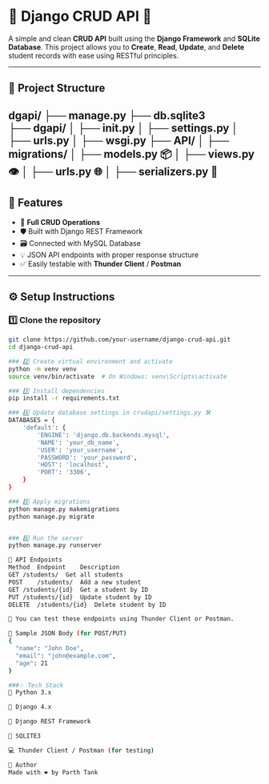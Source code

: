# 🐍 Django CRUD API 🚀

A simple and clean **CRUD API** built using the **Django Framework** and **SQLite Database**. This project allows you to **Create**, **Read**, **Update**, and **Delete** student records with ease using RESTful principles.

---

## 📁 Project Structure

dgapi/
├── manage.py
├── db.sqlite3  
├── dgapi/
│ ├── init.py
│ ├── settings.py
│ ├── urls.py
│ ├── wsgi.py
├── API/
│ ├── migrations/
│ ├── models.py 📦
│ ├── views.py 👁️
│ ├── urls.py 🌐
│ ├── serializers.py 🧰
---

## 🧩 Features

- 🔁 **Full CRUD Operations**
- 🛡️ Built with Django REST Framework
- 🗃️ Connected with MySQL Database
- 💡 JSON API endpoints with proper response structure
- ✅ Easily testable with **Thunder Client** / **Postman**

---

## ⚙️ Setup Instructions

### 1️⃣ Clone the repository
```bash
git clone https://github.com/your-username/django-crud-api.git
cd django-crud-api

### 2️⃣ Create virtual environment and activate
python -m venv venv
source venv/bin/activate  # On Windows: venv\Scripts\activate

### 3️⃣ Install dependencies
pip install -r requirements.txt

### 4️⃣ Update database settings in crudapi/settings.py 🛠️
DATABASES = {
    'default': {
        'ENGINE': 'django.db.backends.mysql',
        'NAME': 'your_db_name',
        'USER': 'your_username',
        'PASSWORD': 'your_password',
        'HOST': 'localhost',
        'PORT': '3306',
    }
}

### 5️⃣ Apply migrations
python manage.py makemigrations
python manage.py migrate


### 6️⃣ Run the server
python manage.py runserver

🔗 API Endpoints
Method	Endpoint	Description
GET	/students/	Get all students
POST	/students/	Add a new student
GET	/students/{id}	Get a student by ID
PUT	/students/{id}	Update student by ID
DELETE	/students/{id}	Delete student by ID

📍 You can test these endpoints using Thunder Client or Postman.

🧪 Sample JSON Body (for POST/PUT)
{
  "name": "John Doe",
  "email": "john@example.com",
  "age": 21
}

###✨ Tech Stack
🐍 Python 3.x

🦄 Django 4.x

🔧 Django REST Framework

🐬 SQLITE3

💻 Thunder Client / Postman (for testing)

🙌 Author
Made with ❤️ by Parth Tank

